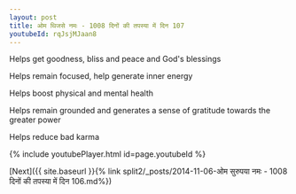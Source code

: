 ```yaml
---
layout: post
title: ओम थिजसे नमः - 1008 दिनों की तपस्या में दिन 107
youtubeId: rqJsjMJaan8
---
```

 
 
Helps get goodness, bliss and peace and God's blessings
 
Helps remain focused, help generate inner energy 
 
Helps boost physical and mental health 
 
Helps remain grounded and generates a sense of gratitude towards the greater power 
 
Helps reduce bad karma
 
 
 
 


{% include youtubePlayer.html id=page.youtubeId %}
 
[Next]({{ site.baseurl }}{% link  split2/_posts/2014-11-06-ओम सुरुपया नमः - 1008 दिनों की तपस्या में दिन 106.md%})
 
